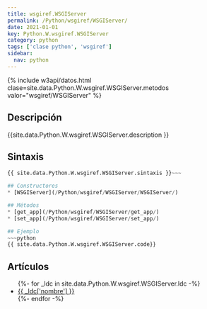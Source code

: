 ```yaml
---
title: wsgiref.WSGIServer
permalink: /Python/wsgiref/WSGIServer/
date: 2021-01-01
key: Python.W.wsgiref.WSGIServer
category: python
tags: ['clase python', 'wsgiref']
sidebar: 
  nav: python
---
```


{% include w3api/datos.html clase=site.data.Python.W.wsgiref.WSGIServer.metodos valor="wsgiref/WSGIServer" %}

## Descripción
{{site.data.Python.W.wsgiref.WSGIServer.description }}

## Sintaxis
~~~python
{{ site.data.Python.W.wsgiref.WSGIServer.sintaxis }}~~~

## Constructores
* [WSGIServer](/Python/wsgiref/WSGIServer/WSGIServer/)

## Métodos
* [get_app](/Python/wsgiref/WSGIServer/get_app/)
* [set_app](/Python/wsgiref/WSGIServer/set_app/)

## Ejemplo
~~~python
{{ site.data.Python.W.wsgiref.WSGIServer.code}}
~~~

## Artículos
<ul>
{%- for _ldc in site.data.Python.W.wsgiref.WSGIServer.ldc -%}
   <li>
       <a href="{{_ldc['url'] }}">{{ _ldc['nombre'] }}</a>
   </li>
{%- endfor -%}
</ul>
